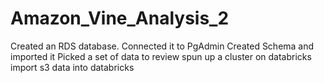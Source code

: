 # Amazon_Vine_Analysis_2

Created an RDS database.
Connected it to PgAdmin
Created Schema and imported it
Picked a set of data to review
spun up a cluster on databricks
import s3 data into databricks
